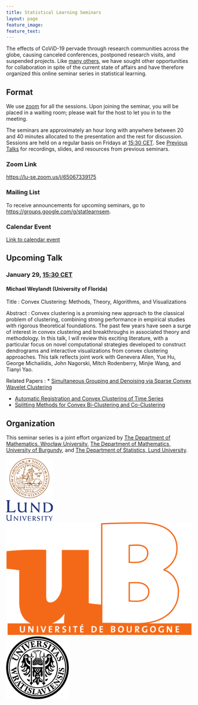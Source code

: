 ```yaml
---
title: Statistical Learning Seminars
layout: page
feature_image: 
feature_text:
---
```


The effects of CoViD-19 pervade through research communities across the globe,
causing canceled conferences, postponed research visits, and suspended
projects. Like [many others](/links), we have sought 
other opportunities for collaboration in spite of the current state of
affairs and have therefore organized this online seminar 
series in statistical learning.

## Format

We use [zoom](https://zoom.us/) for all the sessions. Upon joining
the seminar, you will be placed in a 
waiting room; please wait for the host to let you in to the 
meeting.

The seminars are approximately an hour long with anywhere between 20 and 40 minutes
allocated to the presentation and the rest for discussion. Sessions are held on a regular basis 
on Fridays at [15:30 CET](https://www.thetimezoneconverter.com/?t=15%3A30%20pm&tz=Stockholm&).
See [Previous Talks](/previous-talks) for recordings, slides, and resources from previous
seminars.

### Zoom Link

<https://lu-se.zoom.us/j/65067339175>

### Mailing List

To receive announcements for upcoming seminars, go to
<https://groups.google.com/g/statlearnsem>.

### Calendar Event

[Link to calendar event](https://lu-se.zoom.us/meeting/u5Etce6rrTIrHdGmDxIUKT33_HsILcrt6Tui/ics?icsToken=98tyKu-trj0tGdecsR6CR_MMAo_oKOnztlhcgqd6kTv9KhV4VlClCcpRG558AsyG)

## Upcoming Talk

### January 29, [15:30 CET](https://www.thetimezoneconverter.com/?t=15%3A30%20pm&tz=Stockholm&)

#### Michael Weylandt (University of Florida)

Title
: Convex Clustering: Methods, Theory, Algorithms, and Visualizations

Abstract
: Convex clustering is a promising new approach to the classical problem
of clustering, combining strong performance in empirical studies with
rigorous theoretical foundations. The past few years have seen a surge
of interest in convex clustering and breakthroughs in associated
theory and methodology. In this talk, I will review this exciting
literature, with a particular focus on novel computational strategies
developed to construct dendrograms and interactive visualizations from
convex clustering approaches. This talk reflects joint work with
Genevera Allen, Yue Hu, George Michailidis, John Nagorski, Mitch
Rodenberry, Minjie Wang, and Tianyi Yao.

Related Papers
: * [Simultaneous Grouping and Denoising via Sparse Convex Wavelet Clustering](https://arxiv.org/abs/2012.04762)
  * [Automatic Registration and Convex Clustering of Time Series](https://arxiv.org/abs/2012.04756)
  * [Splitting Methods for Convex Bi-Clustering and Co-Clustering](https://arxiv.org/abs/1901.06075)

## Organization

This seminar series is a joint effort organized by
[The Department of Mathematics, Wrocław University](https://www.math.uni.wroc.pl),
[The Department of Mathematics, University of Burgundy](https://math.u-bourgogne.fr/), and
[The Department of Statistics, Lund University](https://stat.lu.se).

<div class="row">
  <div class="column">
    <img src="assets/logo-lu.svg" alt="Lund University" style="height:170px">
  </div>
  <div class="column">
    <img src="assets/logo-burgundy.png" alt="University of Burgundy" style="width:auto height:170px">
  </div>
  <div class="column">
    <img src="assets/logo-wroclaw.svg" alt="Wroclaw University" style="height:170px">
  </div>
</div> 
